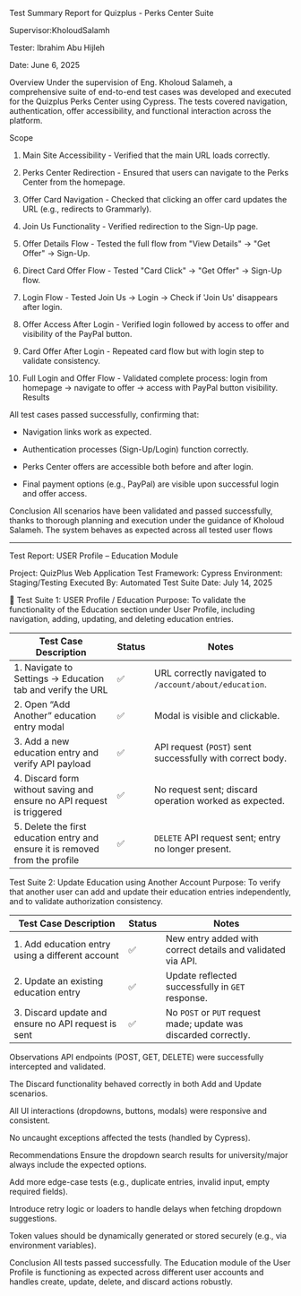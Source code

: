 Test Summary Report for Quizplus - Perks Center Suite

Supervisor:KholoudSalamh

Tester: Ibrahim Abu Hijleh

Date: June 6, 2025

Overview
Under the supervision of Eng. Kholoud Salameh, a comprehensive suite of end-to-end test cases was developed and executed for the Quizplus Perks Center using Cypress. 
The tests covered navigation, authentication, offer accessibility, and functional interaction across the platform.

Scope

1.	Main Site Accessibility - Verified that the main URL loads correctly.

2.	Perks Center Redirection - Ensured that users can navigate to the Perks Center from the homepage.
  
4.	Offer Card Navigation - Checked that clicking an offer card updates the URL (e.g., redirects to Grammarly).
   
6.	Join Us Functionality - Verified redirection to the Sign-Up page.

7.	Offer Details Flow - Tested the full flow from "View Details" -> "Get Offer" -> Sign-Up.

8.	Direct Card Offer Flow - Tested "Card Click" -> "Get Offer" -> Sign-Up flow.

9.	Login Flow - Tested Join Us -> Login -> Check if 'Join Us' disappears after login.

10.	Offer Access After Login - Verified login followed by access to offer and visibility of the PayPal button.
    
12.	Card Offer After Login - Repeated card flow but with login step to validate consistency.

13.	Full Login and Offer Flow - Validated complete process: login from homepage -> navigate to offer -> access with PayPal button visibility.
Results

All test cases passed successfully, confirming that:

-	Navigation links work as expected.

-	Authentication processes (Sign-Up/Login) function correctly.

-	Perks Center offers are accessible both before and after login.

-	Final payment options (e.g., PayPal) are visible upon successful login and offer access.

Conclusion
All scenarios have been validated and passed successfully, thanks to thorough planning and execution under the guidance of Kholoud Salameh. 
The system behaves as expected across all tested user flows 


--------------------------------------------------------------------------------------------------------------------------------------------------------------------------------------------------------

  Test Report: USER Profile – Education Module
  
Project: QuizPlus Web Application
Test Framework: Cypress
Environment: Staging/Testing
Executed By: Automated Test Suite
Date: July 14, 2025

🧪 Test Suite 1: USER Profile / Education
Purpose:
To validate the functionality of the Education section under User Profile, including navigation, adding, updating, and deleting education entries.


| Test Case Description                                                         | Status | Notes                                                       |
| ----------------------------------------------------------------------------- | ------ | ---------------------------------------------------------   |
| 1. Navigate to Settings → Education tab and verify the URL                    | ✅      | URL correctly navigated to `/account/about/education`.    |
| 2. Open “Add Another” education entry modal                                   | ✅      | Modal is visible and clickable.                           |
| 3. Add a new education entry and verify API payload                           | ✅      | API request (`POST`) sent successfully with correct body. |
| 4. Discard form without saving and ensure no API request is triggered         | ✅      | No request sent; discard operation worked as expected.    |
| 5. Delete the first education entry and ensure it is removed from the profile | ✅      | `DELETE` API request sent; entry no longer present.       |


Test Suite 2: Update Education using Another Account
Purpose:
To verify that another user can add and update their education entries independently, and to validate authorization consistency.

| Test Case Description                               | Status | Notes                                                              |
| --------------------------------------------------- | ------ | ----------------------------------------------------------------   |
| 1. Add education entry using a different account    | ✅      | New entry added with correct details and validated via API.      |
| 2. Update an existing education entry               | ✅      | Update reflected successfully in `GET` response.                 |
| 3. Discard update and ensure no API request is sent | ✅      | No `POST` or `PUT` request made; update was discarded correctly. |


Observations
API endpoints (POST, GET, DELETE) were successfully intercepted and validated.

The Discard functionality behaved correctly in both Add and Update scenarios.

All UI interactions (dropdowns, buttons, modals) were responsive and consistent.

No uncaught exceptions affected the tests (handled by Cypress).



 Recommendations
Ensure the dropdown search results for university/major always include the expected options.

Add more edge-case tests (e.g., duplicate entries, invalid input, empty required fields).

Introduce retry logic or loaders to handle delays when fetching dropdown suggestions.

Token values should be dynamically generated or stored securely (e.g., via environment variables).


Conclusion
All tests passed successfully. The Education module of the User Profile is functioning as expected across different user accounts and handles create, update, delete, and discard actions robustly.

                                     


